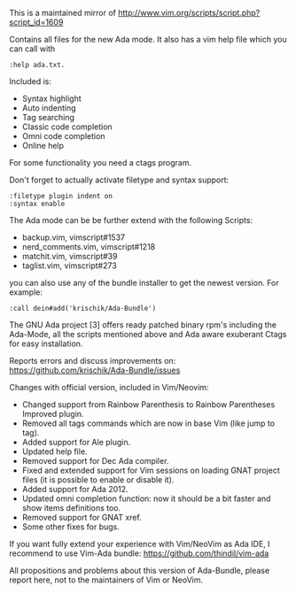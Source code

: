 This is a maintained mirror of http://www.vim.org/scripts/script.php?script_id=1609

Contains all files for the new Ada mode. It also has a vim help file which
you can call with

```vim
:help ada.txt.
```

Included is:

 - Syntax highlight
 - Auto indenting
 - Tag searching
 - Classic code completion
 - Omni code completion
 - Online help

For some functionality you need a ctags program.

Don't forget to actually activate filetype and syntax support:

```vim
:filetype plugin indent on
:syntax enable
```

The Ada mode can be be further extend with the following Scripts:

 - backup.vim,                          vimscript#1537
 - nerd_comments.vim,                   vimscript#1218
 - matchit.vim,                         vimscript#39
 - taglist.vim,                         vimscript#273

you can also use any of the bundle installer to get the newest version. For example:

```vim
:call dein#add('krischik/Ada-Bundle')
```

The GNU Ada project [3] offers ready patched binary rpm's including the Ada-Mode, all the
scripts mentioned above and Ada aware exuberant Ctags for easy installation.

Reports errors and discuss improvements on: https://github.com/krischik/Ada-Bundle/issues

Changes with official version, included in Vim/Neovim:

- Changed support from Rainbow Parenthesis to Rainbow Parentheses Improved
  plugin.
- Removed all tags commands which are now in base Vim (like jump to tag).
- Added support for Ale plugin.
- Updated help file.
- Removed support for Dec Ada compiler.
- Fixed and extended support for Vim sessions on loading GNAT project files
  (it is possible to enable or disable it).
- Added support for Ada 2012.
- Updated omni completion function: now it should be a bit faster and show
  items definitions too.
- Removed support for GNAT xref.
- Some other fixes for bugs.

If you want fully extend your experience with Vim/NeoVim as Ada IDE, I
recommend to use Vim-Ada bundle: https://github.com/thindil/vim-ada

All propositions and problems about this version of Ada-Bundle, please
report here, not to the maintainers of Vim or NeoVim.
